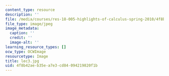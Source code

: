 ```yaml
---
content_type: resource
description: ''
file: /media/courses/res-18-005-highlights-of-calculus-spring-2010/4f8b42aeb35ea7e3cd84094219820f1b_lec3.jpg
file_type: image/jpeg
image_metadata:
  caption: ''
  credit: ''
  image-alt: ''
learning_resource_types: []
ocw_type: OCWImage
resourcetype: Image
title: lec3.jpg
uid: 4f8b42ae-b35e-a7e3-cd84-094219820f1b
---
```

